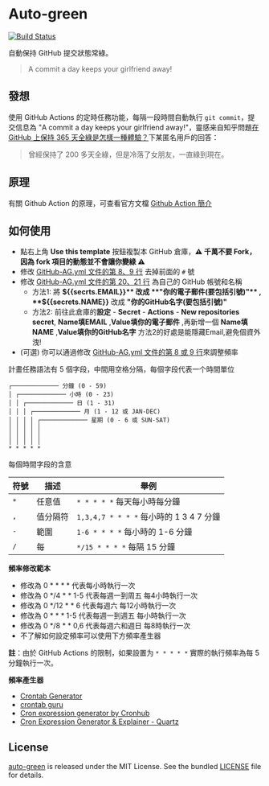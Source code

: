 # Auto-green

[![Build Status](https://github.com/carsjustin/GitHub-AG/workflows/GitHub-AG/badge.svg?branch=main)](https://github.com/carsjustin/GitHub-AG/actions)

自動保持 GitHub 提交狀態常綠。

> A commit a day keeps your girlfriend away!

## 發想

使用 GitHub Actions 的定時任務功能，每隔一段時間自動執行 `git commit`，提交信息為 "A commit a day keeps your girlfriend away!"，靈感来自知乎問題[在 GitHub 上保持 365 天全綠是怎樣一種體驗？](https://www.zhihu.com/question/34043434/answer/57826281)下某匿名用戶的回答：

> 曾經保持了 200 多天全綠，但是冷落了女朋友，一直綠到現在。

## 原理

有關 Github Action 的原理，可查看官方文檔 [Github Action 簡介](https://docs.github.com/cn/actions/learn-github-actions/introduction-to-github-actions)

## 如何使用

- 點右上角 **Use this template** 按鈕複製本 GitHub 倉庫，**:warning: 千萬不要 Fork，因為 fork 項目的動態並不會讓你變綠 :warning:**
- 修改 [GitHub-AG.yml 文件的第 8、9 行](https://github.com/carsjustin/GitHub-AG/blob/master/.github/workflows/GitHub-AG.yml#L8-L9) 去掉前面的 `#` 號
- 修改 [GitHub-AG.yml 文件的第 20、21 行](https://github.com/carsjustin/GitHub-AG/blob/master/.github/workflows/GitHub-AG.yml#L20-L21) 為自己的 GitHub 帳號和名稱
  - 方法1: 將 **${{secrts.EMAIL}}** 改成 **"你的電子郵件(要包括引號)"** , **${{secrets.NAME}}** 改成 **"你的GitHub名字(要包括引號)"**
  - 方法2: 前往此倉庫的**設定** - **Secret** - **Actions** - **New repositories secret**, **Name填EMAIL** ,**Value填你的電子郵件** ,再新增一個 **Name填NAME** ,**Value填你的GitHub名字**  方法2的好處是能隱藏Email,避免個資外洩!
- (可選) 你可以通過修改 [GitHub-AG.yml 文件的第 8 或 9 行](https://github.com/carsjustin/GitHub-AG/blob/master/.github/workflows/GitHub-AG.yml#L8-L9)來調整頻率

計畫任務語法有 5 個字段，中間用空格分隔，每個字段代表一个時間單位

```plain
┌───────────── 分鐘 (0 - 59)
│ ┌───────────── 小時 (0 - 23)
│ │ ┌───────────── 日 (1 - 31)
│ │ │ ┌───────────── 月 (1 - 12 或 JAN-DEC)
│ │ │ │ ┌───────────── 星期 (0 - 6 或 SUN-SAT)
│ │ │ │ │
│ │ │ │ │
│ │ │ │ │
* * * * *
```

每個時間字段的含意

|符號   | 描述        | 舉例                                        |
| ----- | -----------| -------------------------------------------|
| `*`   | 任意值      | `* * * * *` 每天每小時每分鐘                  |
| `,`   | 值分隔符    | `1,3,4,7 * * * *` 每小時的 1 3 4 7 分鐘       |
| `-`   | 範圍       | `1-6 * * * *` 每小時的 1-6 分鐘               |
| `/`   | 每         | `*/15 * * * *` 每隔 15 分鐘                  |

**頻率修改範本**
- 修改為 0 * * * *      代表每小時執行一次
- 修改為 0 */4 * * 1-5  代表每週一到周五 每4小時執行一次
- 修改為 0 */12 * * 6   代表每週六 每12小時執行一次
- 修改為 0 * * * 1-5    代表每週一到週五 每小時執行一次
- 修改為 0 */8 * * 0,6  代表每週六和週日 每8時執行一次
- 不了解如何設定頻率可以使用下方頻率產生器

**註**：由於 GitHub Actions 的限制，如果設置为 `* * * * *` 實際的執行頻率為每 5 分鐘執行一次。

**頻率產生器**
- [Crontab Generator](https://crontab-generator.org/)
- [crontab guru](https://crontab.guru/)
- [Cron expression generator by Cronhub](https://crontab.cronhub.io/)
- [Cron Expression Generator & Explainer - Quartz](https://www.freeformatter.com/cron-expression-generator-quartz.html)


## License

[auto-green](https://github.com/justjavac/auto-green) is released under the MIT License. See the bundled [LICENSE](./LICENSE) file for details.
